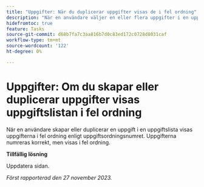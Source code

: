 ```yaml
---
title: "Uppgifter: När du duplicerar uppgifter visas de i fel ordning"
description: "När en användare väljer en eller flera uppgifter i en uppgiftslista och duplicerar dem, visar uppgiftslistan sedan uppgifterna i fel ordning beroende på aktivitetens ordningsnummer. Uppgifterna numreras korrekt, men visas i fel ordning. Det finns en lösning."
hidefromtoc: true
feature: Tasks
source-git-commit: d68b7fa7c3aa816b7d0c83ed172c0728d8031caf
workflow-type: tm+mt
source-wordcount: '122'
ht-degree: 0%

---
```



# Uppgifter: Om du skapar eller duplicerar uppgifter visas uppgiftslistan i fel ordning

När en användare skapar eller duplicerar en uppgift i en uppgiftslista visas uppgifterna i fel ordning enligt uppgiftsordningsnumret. Uppgifterna numreras korrekt, men visas i fel ordning.

**Tillfällig lösning**

Uppdatera sidan.

_Först rapporterad den 27 november 2023._


